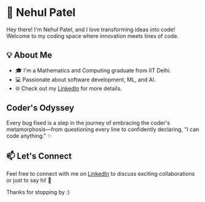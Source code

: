 # 🚀 Nehul Patel

Hey there! I'm Nehul Patel, and I love transforming ideas into code! Welcome to my coding space where innovation meets lines of code.

## 💡 About Me

- 🎓 I'm a Mathematics and Computing graduate from IIT Delhi.
- 💻 Passionate about software development, ML, and AI.
- 🌐 Check out my [LinkedIn](https://www.linkedin.com/in/nehul-patel/) for more details.

## Coder's Odyssey

Every bug fixed is a step in the journey of embracing the coder's metamorphosis—from questioning every line to confidently declaring, "I can code anything." ✨

## 📫 Let's Connect

Feel free to connect with me on [LinkedIn](https://www.linkedin.com/in/nehul-patel/) to discuss exciting collaborations or just to say hi! 🤝

Thanks for stopping by  :)
